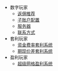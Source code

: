 - 数字玩家
  - [返佣推荐](返佣推荐.md)
  - [子账户配置](子账户配置.md)
  - [服务器](服务器.md)
  - [联系方式](联系方式.md)
- 套利玩家
  - [资金费率套利系统](资金费率套利系统.md)
  - [期现价差套利系统](期现价差套利系统.md)
- 盈利玩家
  - [超级网格盈利系统](超级网格盈利系统.md)